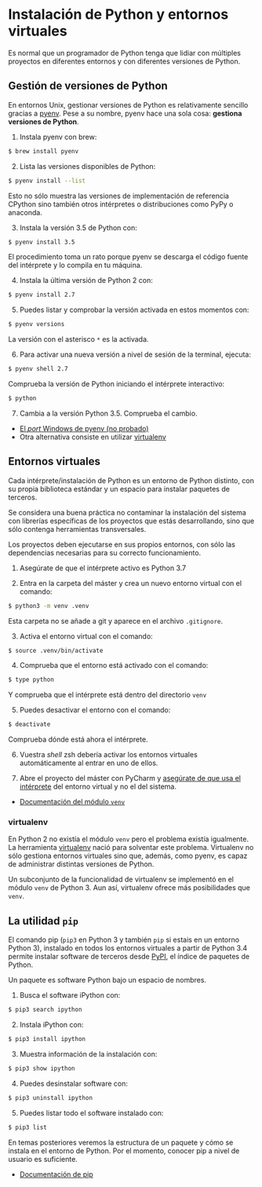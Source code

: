 # Instalación de Python y entornos virtuales

Es normal que un programador de Python tenga que lidiar con múltiples
proyectos en diferentes entornos y con diferentes versiones de Python.

## Gestión de versiones de Python

En entornos Unix, gestionar versiones de Python es relativamente sencillo
gracias a [pyenv](https://github.com/pyenv/pyenv#installation). Pese a su
nombre, pyenv hace una sola cosa: **gestiona versiones de Python**.

1. Instala pyenv con brew:

  ```bash
  $ brew install pyenv
  ```

2. Lista las versiones disponibles de Python:

  ```bash
  $ pyenv install --list
  ```

  Esto no sólo muestra las versiones de implementación de referencia CPython
  sino también otros intérpretes o distribuciones como PyPy o anaconda.

3. Instala la versión 3.5 de Python con:

  ```bash
  $ pyenv install 3.5
  ```

  El procedimiento toma un rato porque pyenv se descarga el código fuente
  del intérprete y lo compila en tu máquina.

4. Instala la última versión de Python 2 con:

  ```bash
  $ pyenv install 2.7
  ```

5. Puedes listar y comprobar la versión activada en estos momentos con:

  ```bash
  $ pyenv versions
  ```

  La versión con el asterisco `*` es la activada.

6. Para activar una nueva versión a nivel de sesión de la terminal, ejecuta:

  ```bash
  $ pyenv shell 2.7
  ```

  Comprueba la versión de Python iniciando el intérprete interactivo:

  ```bash
  $ python
  ```

7. Cambia a la versión Python 3.5. Comprueba el cambio.

* [El _port_ Windows de pyenv (no probado)](https://github.com/pyenv-win/pyenv-win)
* Otra alternativa consiste en utilizar [virtualenv](#virtualenv)

## Entornos virtuales

Cada intérprete/instalación de Python es un entorno de Python distinto, con
su propia biblioteca estándar y un espacio para instalar paquetes de terceros.

Se considera una buena práctica no contaminar la instalación del sistema con
librerías específicas de los proyectos que estás desarrollando, sino que sólo
contenga herramientas transversales.

Los proyectos deben ejecutarse en sus propios entornos, con sólo las
dependencias necesarias para su correcto funcionamiento.

1. Asegúrate de que el intérprete activo es Python 3.7

2. Entra en la carpeta del máster y crea un nuevo entorno virtual con el
comando:

  ```bash
  $ python3 -m venv .venv
  ```

  Esta carpeta no se añade a git y aparece en el archivo `.gitignore`.

3. Activa el entorno virtual con el comando:

  ```bash
  $ source .venv/bin/activate
  ```

4. Comprueba que el entorno está activado con el comando:

  ```bash
  $ type python
  ```

  Y comprueba que el intérprete está dentro del directorio `venv`

5. Puedes desactivar el entorno con el comando:

  ```bash
  $ deactivate
  ```

  Comprueba dónde está ahora el intérprete.

6. Vuestra _shell_ zsh debería activar los entornos virtuales automáticamente
al entrar en uno de ellos.

7. Abre el proyecto del máster con PyCharm y
[asegúrate de que usa el intérprete](https://www.jetbrains.com/help/pycharm/configuring-python-interpreter.html#add-existing-interpreter)
del entorno virtual y no el del sistema.

* [Documentación del módulo `venv`](https://docs.python.org/3/library/venv.html)

### virtualenv

En Python 2 no existía el módulo `venv` pero el problema existía igualmente.
La herramienta [virtualenv](https://virtualenv.pypa.io/en/latest/) nació
para solventar este problema. Virtualenv no sólo gestiona entornos virtuales
sino que, además, como pyenv, es capaz de administrar distintas versiones de
Python.

Un subconjunto de la funcionalidad de virtualenv se implementó en el módulo
`venv` de Python 3. Aun así, virtualenv ofrece más posibilidades que `venv`.

## La utilidad `pip`

El comando pip (`pip3` en Python 3 y también `pip` si estais en un entorno Python 3), instalado en todos los entornos virtuales a partir de Python
3.4 permite instalar software de terceros desde [PyPI](https://pypi.org/),
el índice de paquetes de Python.

Un paquete es software Python bajo un espacio de nombres.

1. Busca el software iPython con:

  ```bash
  $ pip3 search ipython
  ```

2. Instala iPython con:

  ```bash
  $ pip3 install ipython
  ```

3. Muestra información de la instalación con:

  ```bash
  $ pip3 show ipython
  ```

4. Puedes desinstalar software con:

  ```bash
  $ pip3 uninstall ipython
  ```

5. Puedes listar todo el software instalado con:

  ```bash
  $ pip3 list
  ```

En temas posteriores veremos la estructura de un paquete y cómo se instala
en el entorno de Python. Por el momento, conocer pip a nivel de usuario es
suficiente.

* [Documentación de pip](https://pip.pypa.io/en/stable/)
